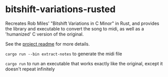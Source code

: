 # bitshift-variations-rusted
Recreates Rob Miles' "Bitshift Variations in C Minor" in Rust, and provides the library and executable to convert the song to midi, as well as a 'humanized' C version of the original.

See the [project readme](https://github.com/Bitshift-Variations-Humanized/.github) for more details.

`cargo run --bin extract-notes` to generate the midi file

`cargo run` to run an executable that works exactly like the original, except it doesn't repeat infinitely
